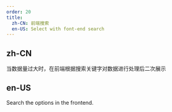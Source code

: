 ```yaml
---
order: 20
title:
  zh-CN: 前端搜索
  en-US: Select with font-end search
---
```


## zh-CN

当数据量过大时，在前端根据搜索关键字对数据进行处理后二次展示

## en-US

Search the options in the frontend.

